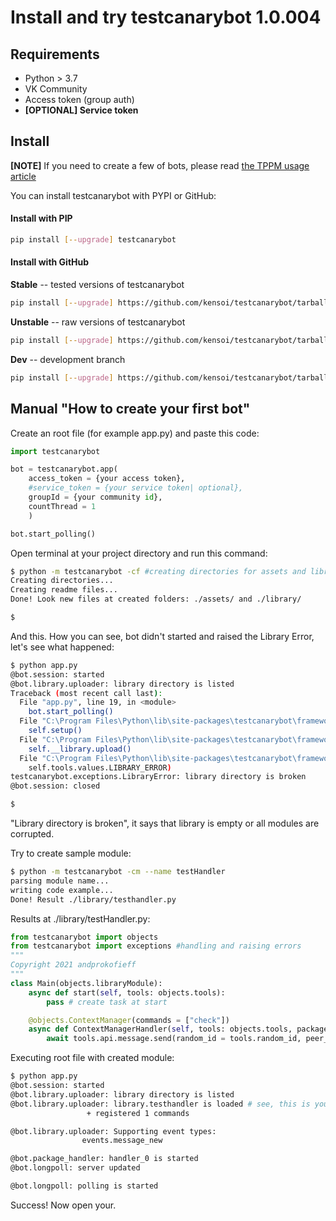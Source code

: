 # Install and try testcanarybot 1.0.004
## Requirements

- Python > 3.7
- VK Community
- Access token (group auth)
- **[OPTIONAL] Service token**

## Install

**[NOTE]** If you need to create a few of bots, please read [the TPPM usage article](./tppm.md)

You can install testcanarybot with PYPI or GitHub:

#### Install with PIP

```bash
pip install [--upgrade] testcanarybot
```

#### Install with GitHub

**Stable** -- tested versions of testcanarybot

```bash
pip install [--upgrade] https://github.com/kensoi/testcanarybot/tarball/stable`
```

**Unstable** -- raw versions of testcanarybot

```bash
pip install [--upgrade] https://github.com/kensoi/testcanarybot/tarball/unstable`
```

**Dev** -- development branch

```bash
pip install [--upgrade] https://github.com/kensoi/testcanarybot/tarball/dev`
```

## Manual "How to create your first bot"

Create an root file (for example app.py) and paste this code:

```python
import testcanarybot

bot = testcanarybot.app(
    access_token = {your access token},
    #service_token = {your service token| optional},
    groupId = {your community id},
    countThread = 1
    )

bot.start_polling()
```

Open terminal at your project directory and run this command:

```bash
$ python -m testcanarybot -cf #creating directories for assets and library
Creating directories...
Creating readme files...
Done! Look new files at created folders: ./assets/ and ./library/

$ 
```

And this. How you can see, bot didn't started and raised the Library Error, let's see what happened:

```bash
$ python app.py
@bot.session: started
@bot.library.uploader: library directory is listed
Traceback (most recent call last):
  File "app.py", line 19, in <module>
    bot.start_polling()
  File "C:\Program Files\Python\lib\site-packages\testcanarybot\framework\_application.py", line 228, in start_polling
    self.setup()
  File "C:\Program Files\Python\lib\site-packages\testcanarybot\framework\_application.py", line 204, in setup        
    self.__library.upload()
  File "C:\Program Files\Python\lib\site-packages\testcanarybot\framework\_library.py", line 36, in upload
    self.tools.values.LIBRARY_ERROR)
testcanarybot.exceptions.LibraryError: library directory is broken
@bot.session: closed

$
```

"Library directory is broken", it says that library is empty or all modules are corrupted.

Try to create sample module:

```bash
$ python -m testcanarybot -cm --name testHandler
parsing module name...
writing code example...
Done! Result ./library/testhandler.py
```

Results at ./library/testHandler.py:

```python
from testcanarybot import objects
from testcanarybot import exceptions #handling and raising errors
"""
Copyright 2021 andprokofieff
"""
class Main(objects.libraryModule):
	async def start(self, tools: objects.tools):
		pass # create task at start

	@objects.ContextManager(commands = ["check"])
	async def ContextManagerHandler(self, tools: objects.tools, package: objects.package):
		await tools.api.message.send(random_id = tools.random_id, peer_id = package.peer_id, message = "handler is working!")
```

Executing root file with created module:

```bash
$ python app.py
@bot.session: started
@bot.library.uploader: library directory is listed  
@bot.library.uploader: library.testhandler is loaded # see, this is your module!
                 + registered 1 commands

@bot.library.uploader: Supporting event types:      
                events.message_new

@bot.package_handler: handler_0 is started
@bot.longpoll: server updated

@bot.longpoll: polling is started 
```

Success! Now open your.